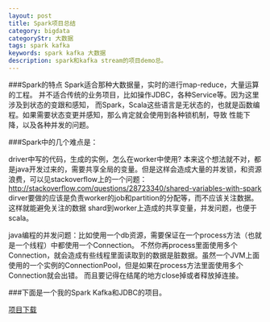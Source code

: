 ```yaml
---
layout: post
title: Spark项目总结
category: bigdata
categoryStr: 大数据
tags: spark kafka
keywords: spark kafka 大数据
description: spark和kafka stream的项目demo总。
---
```


###Spark的特点
Spark适合那种大数据量，实时的进行map-reduce，大量运算的工程。
并不适合传统的业务项目，比如操作JDBC，各种Service等。因为这里涉及到状态的变跟和感知，
而Spark，Scala这些语言是无状态的，也就是函数编程。如果需要状态变更并感知，那么肯定就会使用到各种锁机制，导致
性能下降，以及各种并发的问题。

###Spark中的几个难点是：

driver中写的代码，生成的实例，怎么在worker中使用?
本来这个想法就不对，都是java开发过来的，需要共享全局的变量。但是这样会造成大量的并发锁，和资源浪费，可以见stackoverflow上的一个问题：http://stackoverflow.com/questions/28723340/shared-variables-with-spark
dirver要做的应该是负责worker的job和partition的分配等，而不应该关注数据。这样就能避免关注的数据
shard到worker上造成的共享变量，并发问题，也便于scala。

java编程的并发问题：比如使用一个db资源，需要保证在一个process方法（也就是一个线程）中都使用一个Connection。
不然你再process里面使用多个Connection，就会造成有些线程里面读取到的数据是脏数据。虽然一个JVM上面使用的一个实例的ConnectionPool，但是如果在process方法里面使用多个Connection就会出错。
而且要记得在结尾的地方close掉或者释放掉连接。

###下面是一个我的Spark Kafka和JDBC的项目。

<a href="http://7xtlm4.com1.z0.glb.clouddn.com/ticket.rar?attname=&e=1489227044&token=iW0qYJJiTzAzo6tK3XT0_PCcPcAtWXyvwgsd5Ed3:VorljIvzNKXi0iZxp9egKKZCa40">
项目下载</a>

